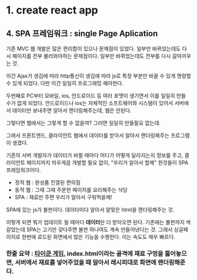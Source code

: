 
# 1. create react app

## 4. SPA 프레임워크 : single Page Aplication

기존 MVC 웹 개발은 많은 편리함이 있으나 문제점이 있었다. 일부만 바뀌었는데도 다시 페이지를 전부 불러와야하는 문제점이다. 일부만 바뀌었는데도 전부를 다시 갈아끼우는 것. 

이건 Ajax가 생김에 따라 http통신이 생김에 따라 js로 특정 부분만 바꿀 수 있게 명령할 수 있게 되었다. 다만 이건 일일히 프로그래밍 해야한다. 


두번째로 PC부터 모바일, ios, 안드로이드 등 여러 포맷이 생기면서 이를 일일히 만들 수가 없게 되었다. 안드로이드나 ios는 자체적인 소프트웨어와 시스템이 있어서 서버에서 데이터만 보내주면 알아서 랜더링해주는데, 웹은 안된다.

그렇다면 웹에서는 그렇게 할 수 없을까? 그러면 일일히 만들필요 없는데. 

그래서 프론트엔드, 클라이언트 웹에서 데이터를 받아서 알아서 랜더링해주는 프로그램이 생겼다.

기존의 서버 개발자가 데이터가 바뀔 때마다 어디가 어떻게 달라지는지 정보를 주고, 클라이언트 페이지까지 띄우게끔 개발할 필요 없이, "우리가 알아서 할께" 한것들이 SPA 프레임워크이다.

- 정적 웹 : 완성품 진열된 편의점
- 동적 웹 : 그때 그때 주문한 페이지를 요리해주는 식당
- SPA : 재료만 주면 우리가 알아서 구워먹을께!

SPA에 있는 js가 불판이다. 데이타미다 알아서 알맞은 html을 랜더링해주는 것.

이렇게 되면 뭐가 업데이트 될 때마다 <b>데이터</b>만 더 받아오면 된다. 기존에는 불판까지 싹 갈았는데 SPA는 고기만 갖다주면 불판 하나여도 계속 만들어낸다는 것. 그래서 싱글페이지로 한번에 로드된 화면에서 많은 기능을 수행한다. 이는 속도도 매우 빠르다.

<h3>한줄 요약 : <u>타이쿤 게임.</u> index.html이라는 골격에 재료 구멍을 뚫어놓으면, 서버에서 재료를 넣어주었을 때 알아서 레시피대로 화면에 랜더링해준다.</h3>


<!-- 2021.09.14-->